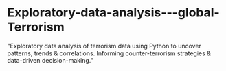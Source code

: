 # Exploratory-data-analysis---global-Terrorism
"Exploratory data analysis of terrorism data using Python to uncover patterns, trends &amp; correlations. Informing counter-terrorism strategies &amp; data-driven decision-making."
